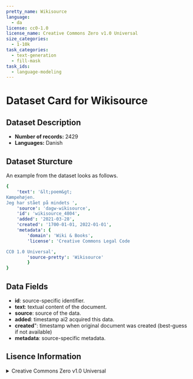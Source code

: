 ```yaml
---
pretty_name: Wikisource
language:
  - da
license: cc0-1.0
license_name: Creative Commons Zero v1.0 Universal
size_categories:
  - 1-10k
task_categories:
  - text-generation
  - fill-mask
task_ids:
  - language-modeling
---
```

# Dataset Card for Wikisource
## Dataset Description
- **Number of records:** 2429
- **Languages:** Danish
## Dataset Sturcture
An example from the dataset looks as follows.
```yaml
{
    'text': '&lt;poem&gt;
Kæmpehøjen.
Jeg har stået på mindets ',
    'source': 'dagw-wikisource',
    'id': 'wikisource_4804',
    'added': '2021-03-28',
    'created': '1700-01-01, 2022-01-01',
    'metadata': {
        'domain': 'Wiki & Books',
        'license': 'Creative Commons Legal Code

CC0 1.0 Universal',
        'source-pretty': 'Wikisource'
        }
}
```

## Data Fields

- **id**: source-specific identifier.
- **text**: textual content of the document.
- **source**: source of the data.
- **added**: timestamp ai2 acquired this data.
- **created**": timestamp when original document was created (best-guess if not available)
- **metadata**: source-specific metadata.

## Lisence Information
<details>
<summary>Creative Commons Zero v1.0 Universal</summary>
<p>
Creative Commons Legal Code

CC0 1.0 Universal
</p>
</details>
